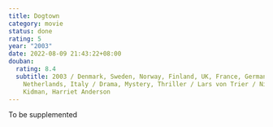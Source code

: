 ```yaml
---
title: Dogtown
category: movie
status: done
rating: 5
year: "2003"
date: 2022-08-09 21:43:22+08:00
douban:
  rating: 8.4
  subtitle: 2003 / Denmark, Sweden, Norway, Finland, UK, France, Germany,
    Netherlands, Italy / Drama, Mystery, Thriller / Lars von Trier / Nicole
    Kidman, Harriet Anderson
---
```


To be supplemented

